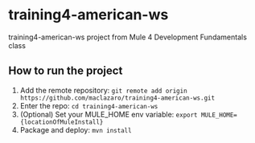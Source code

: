 # training4-american-ws
training4-american-ws project from Mule 4 Development Fundamentals class
## How to run the project
1. Add the remote repository: `git remote add origin https://github.com/maclazaro/training4-american-ws.git`
2. Enter the repo: `cd training4-american-ws`
3. (Optional) Set your MULE_HOME env variable: `export MULE_HOME={locationOfMuleInstall}`
4. Package and deploy: `mvn install`